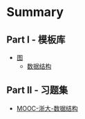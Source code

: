 # Summary
## Part I - 模板库
* [图](Graph.md)
  * [数据结构](图的数据结构.md)
## Part II - 习题集
* [MOOC-浙大-数据结构](ZJU-93001.md)
